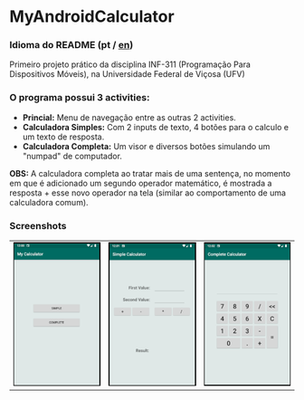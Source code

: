 # MyAndroidCalculator
### Idioma do README (pt / [en](README.md))

Primeiro projeto prático da disciplina INF-311 (Programação Para Dispositivos Móveis), na Universidade Federal de Viçosa (UFV) 

### O programa possui 3 activities:
* **Princial:** Menu de navegação entre as outras 2 activities.
* **Calculadora Simples:** Com 2 inputs de texto, 4 botões para o calculo e um texto de resposta.
* **Calculadora Completa:** Um visor e diversos botões simulando um "numpad" de computador.

**OBS:** A calculadora completa ao tratar mais de uma sentença, no momento em que é adicionado um segundo operador matemático, é mostrada a resposta + esse novo operador na tela  (similar ao comportamento de uma calculadora comum).

### Screenshots
<table>
  <tr>
    <td><img src="screenshots/screen1.png"></td>
    <td><img src="screenshots/screen2.png"></td>
    <td><img src="screenshots/screen3.png"></td>
  </tr>
 </table>

